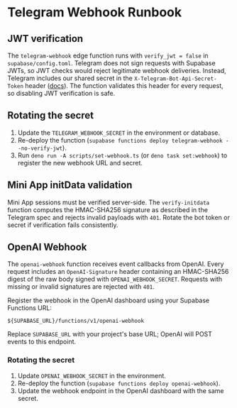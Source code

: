 # Telegram Webhook Runbook

## JWT verification

The `telegram-webhook` edge function runs with `verify_jwt = false` in
`supabase/config.toml`. Telegram does not sign requests with Supabase JWTs, so
JWT checks would reject legitimate webhook deliveries. Instead, Telegram includes
our shared secret in the `X-Telegram-Bot-Api-Secret-Token` header
([docs](https://core.telegram.org/bots/api#setwebhook)). The function validates
this header for every request, so disabling JWT verification is safe.

## Rotating the secret

1. Update the `TELEGRAM_WEBHOOK_SECRET` in the environment or database.
2. Re-deploy the function (`supabase functions deploy telegram-webhook --no-verify-jwt`).
3. Run `deno run -A scripts/set-webhook.ts` (or `deno task set:webhook`) to register the new
   webhook URL and secret.

## Mini App initData validation

Mini App sessions must be verified server-side. The `verify-initdata` function
computes the HMAC-SHA256 signature as described in the Telegram spec and rejects
invalid payloads with `401`. Rotate the bot token or secret if verification
fails consistently.

## OpenAI Webhook

The `openai-webhook` function receives event callbacks from OpenAI. Every
request includes an `OpenAI-Signature` header containing an HMAC-SHA256 digest
of the raw body signed with `OPENAI_WEBHOOK_SECRET`. Requests with missing or
invalid signatures are rejected with `401`.

Register the webhook in the OpenAI dashboard using your Supabase Functions URL:

```
${SUPABASE_URL}/functions/v1/openai-webhook
```

Replace `SUPABASE_URL` with your project's base URL; OpenAI will POST events to
this endpoint.

### Rotating the secret

1. Update `OPENAI_WEBHOOK_SECRET` in the environment.
2. Re-deploy the function (`supabase functions deploy openai-webhook`).
3. Update the webhook endpoint in the OpenAI dashboard with the same secret.

